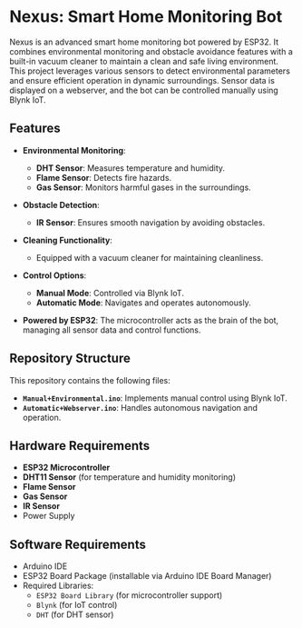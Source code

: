 # Nexus: Smart Home Monitoring Bot

Nexus is an advanced smart home monitoring bot powered by ESP32. It combines environmental monitoring and obstacle avoidance features with a built-in vacuum cleaner to maintain a clean and safe living environment. This project leverages various sensors to detect environmental parameters and ensure efficient operation in dynamic surroundings. Sensor data is displayed on a webserver, and the bot can be controlled manually using Blynk IoT.

## Features

- **Environmental Monitoring**:
  - **DHT Sensor**: Measures temperature and humidity.
  - **Flame Sensor**: Detects fire hazards.
  - **Gas Sensor**: Monitors harmful gases in the surroundings.

- **Obstacle Detection**:
  - **IR Sensor**: Ensures smooth navigation by avoiding obstacles.

- **Cleaning Functionality**:
  - Equipped with a vacuum cleaner for maintaining cleanliness.

- **Control Options**:
  - **Manual Mode**: Controlled via Blynk IoT.
  - **Automatic Mode**: Navigates and operates autonomously.

- **Powered by ESP32**: The microcontroller acts as the brain of the bot, managing all sensor data and control functions.

## Repository Structure

This repository contains the following files:

- **`Manual+Environmental.ino`**: Implements manual control using Blynk IoT.
- **`Automatic+Webserver.ino`**: Handles autonomous navigation and operation.

## Hardware Requirements

- **ESP32 Microcontroller**
- **DHT11 Sensor** (for temperature and humidity monitoring)
- **Flame Sensor**
- **Gas Sensor**
- **IR Sensor**
- Power Supply

## Software Requirements

- Arduino IDE
- ESP32 Board Package (installable via Arduino IDE Board Manager)
- Required Libraries:
  - `ESP32 Board Library` (for microcontroller support)
  - `Blynk` (for IoT control)
  - `DHT` (for DHT sensor)
